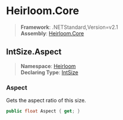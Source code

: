 # Heirloom.Core

> **Framework**: .NETStandard,Version=v2.1  
> **Assembly**: [Heirloom.Core][0]  

## IntSize.Aspect

> **Namespace**: [Heirloom][0]  
> **Declaring Type**: [IntSize][1]  

### Aspect

Gets the aspect ratio of this size.

```cs
public float Aspect { get; }
```

[0]: ../../../Heirloom.Core.md
[1]: ../IntSize.md
